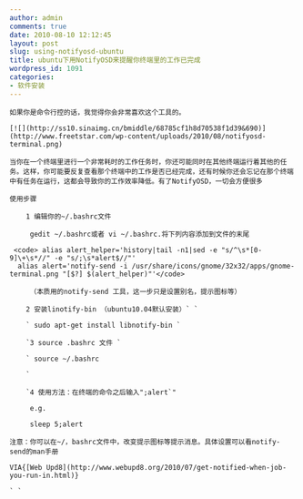 ```yaml
---
author: admin
comments: true
date: 2010-08-10 12:12:45
layout: post
slug: using-notifyosd-ubuntu
title: ubuntu下用NotifyOSD来提醒你终端里的工作已完成
wordpress_id: 1091
categories:
- 软件安装
---
```


	如果你是命令行控的话，我觉得你会非常喜欢这个工具的。

	[![](http://ss10.sinaimg.cn/bmiddle/68785cf1h8d70538f1d39&690)](http://www.freetstar.com/wp-content/uploads/2010/08/notifyosd-terminal.png)

	当你在一个终端里进行一个非常耗时的工作任务时，你还可能同时在其他终端运行着其他的任务。这样，你可能要反复查看那个终端中的工作是否已经完成，还有时候你还会忘记在那个终端中有任务在运行，这都会导致你的工作效率降低。有了NotifyOSD，一切会方便很多

	使用步骤
 
		1 编辑你的~/.bashrc文件
 
		 gedit ~/.bashrc或者 vi ~/.bashrc.将下列内容添加到文件的末尾
     
     <code> alias alert_helper='history|tail -n1|sed -e "s/^\s*[0-9]\+\s*//" -e "s/;\s*alert$//"'
      alias alert='notify-send -i /usr/share/icons/gnome/32x32/apps/gnome-terminal.png "[$?] $(alert_helper)"'</code>
 
		 （本质用的notify-send 工具，这一步只是设置别名，提示图标等）
 
		2 安装linotify-bin （ubuntu10.04默认安装）` `
 
		` sudo apt-get install libnotify-bin `
 
		`3 source .bashrc 文件 `
 
		` source ~/.bashrc  

		`
 
		`4 使用方法：在终端的命令之后输入";alert`"
 
		 e.g.
 
		 sleep 5;alert

	注意：你可以在~/，bashrc文件中，改变提示图标等提示消息。具体设置可以看notify-send的man手册

	VIA{[Web Upd8](http://www.webupd8.org/2010/07/get-notified-when-job-you-run-in.html)}

	` `

